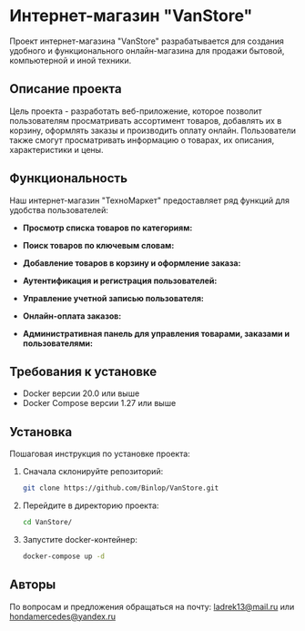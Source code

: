# Интернет-магазин "VanStore"
Проект интернет-магазина "VanStore" разрабатывается для создания удобного и функционального онлайн-магазина для продажи бытовой, компьютерной и иной техники.
## Описание проекта
Цель проекта - разработать веб-приложение, которое позволит пользователям просматривать ассортимент товаров, добавлять их в корзину, оформлять заказы и производить оплату онлайн. Пользователи также смогут просматривать информацию о товарах, их описания, характеристики и цены.

## Функциональность

Наш интернет-магазин "ТехноМаркет" предоставляет ряд функций для удобства пользователей:

- **Просмотр списка товаров по категориям:**

- **Поиск товаров по ключевым словам:** 

- **Добавление товаров в корзину и оформление заказа:** 

- **Аутентификация и регистрация пользователей:** 

- **Управление учетной записью пользователя:**

- **Онлайн-оплата заказов:**

- **Административная панель для управления товарами, заказами и пользователями:**


## Требования к установке

- Docker версии 20.0 или выше
- Docker Compose версии 1.27 или выше 

## Установка

Пошаговая инструкция по установке проекта:

1. Сначала склонируйте репозиторий:

   ```bash
   git clone https://github.com/Binlop/VanStore.git
   
2. Перейдите в директорию проекта:
 
   ```bash
   cd VanStore/
   
3. Запустите docker-контейнер:
 
    ```bash   
    docker-compose up -d

## Авторы
 
По вопросам и предложения обращаться на почту: ladrek13@mail.ru или hondamercedes@yandex.ru